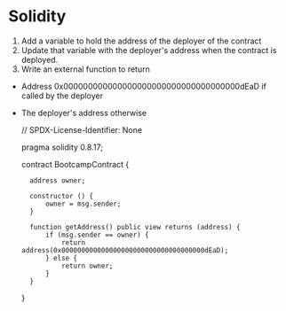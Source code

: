 # Solidity

1. Add a variable to hold the address of the deployer of the contract
2. Update that variable with the deployer's address when the contract is deployed.
3. Write an external function to return
- Address 0x000000000000000000000000000000000000dEaD if called by the deployer
- The deployer's address otherwise

    // SPDX-License-Identifier: None

    pragma solidity 0.8.17;


    contract BootcampContract {

        address owner;

        constructor () {
            owner = msg.sender;
        }

        function getAddress() public view returns (address) {
            if (msg.sender == owner) {
                return address(0x000000000000000000000000000000000000dEaD);
            } else {
                return owner;
            }
        }
    }